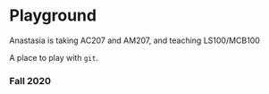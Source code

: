 # Playground
Anastasia is taking AC207 and AM207, and teaching LS100/MCB100

A place to play with `git`.

### Fall 2020

